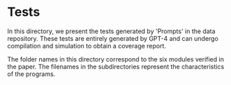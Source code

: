 # Tests

In this directory, we present the tests generated by 'Prompts' in the data repository.  These tests are entirely generated by GPT-4 and can undergo compilation and simulation to obtain a coverage report.

The folder names in this directory correspond to the six modules verified in the paper.   The filenames in the subdirectories represent the characteristics of the programs.